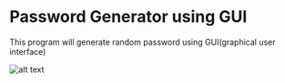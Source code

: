 # Password Generator using GUI
This program will generate random password using GUI(graphical user interface)

![alt text](https://media.geeksforgeeks.org/wp-content/uploads/out1-4.png)
